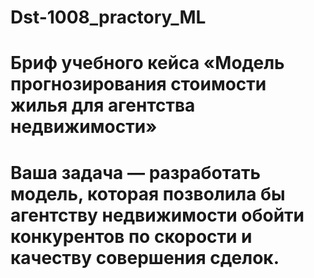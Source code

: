 # Dst-1008_practory_ML
# Бриф учебного кейса «Модель прогнозирования стоимости жилья для агентства недвижимости»
# Ваша задача — разработать модель, которая позволила бы агентству недвижимости обойти конкурентов по скорости и качеству совершения сделок.
